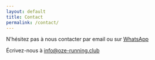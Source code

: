 ```yaml
---
layout: default
title: Contact
permalink: /contact/
---
```


N'hésitez pas à nous contacter par email ou sur [WhatsApp](https://chat.whatsapp.com/CqsQ1hZJP9Y4jJtlEKDYco)


<p>Écrivez-nous à <a href="mailto:info@oze-running.club">info@oze-running.club</a></p>

